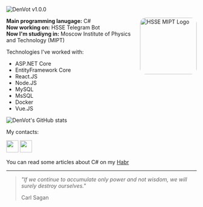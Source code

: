 ![DenVot v1.0.0](https://user-images.githubusercontent.com/69825463/224510957-db0fb460-acbf-4267-b93c-219bd2ef0a07.png)

<img width="150" style="border-radius: 15px;" align="right" src="https://github.com/DenVot/DenVot/assets/69825463/5594ee0e-0d1a-4077-85cb-bbf692a95c14" alt="HSSE MIPT Logo"/>

<b>Main programming lanugage:</b> C# <br/>
<b>Now working on:</b> HSSE Telegram Bot <br/>
<b>Now I'm studiyng in:</b> Moscow Institute of Physics and Technology (MIPT)

Technologies I've worked with:

<ul>
  <li>ASP.NET Core</li>
  <li>EntityFramework Core</li>
  <li>React.JS</li>
  <li>Node.JS</li>
  <li>MySQL</li>
  <li>MsSQL</li>
  <li>Docker</li>
  <li>Vue.JS</li>
</ul>

![DenVot's GitHub stats](https://github-readme-stats.vercel.app/api?username=denvot&show_icons=true&theme=dark)

My contacts:

<a href="https://t.me/denvot"><img width=32 src="https://user-images.githubusercontent.com/69825463/224511973-e6e98ad3-dda0-4fdc-9931-849cc908f646.svg"/></a>
<a href="mailto:denis@denvot.dev"><img width=32 src="https://user-images.githubusercontent.com/69825463/224512001-7141442f-4cbb-4b22-8d74-f84748a6148a.svg"/></a>

You can read some articles about C# on my [Habr](https://habr.com/ru/users/DenVot/)

---
> *"If we continue to accumulate only power and not wisdom, we will surely destroy ourselves."*
>
> Carl Sagan
